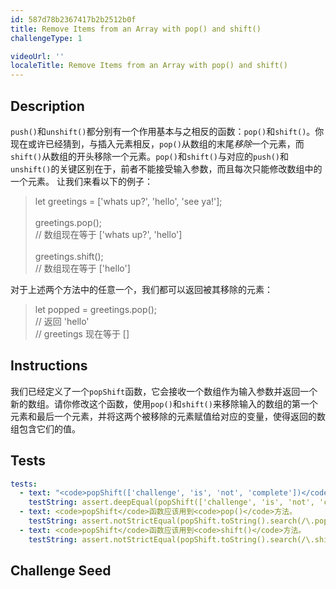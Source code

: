 ```yaml
---
id: 587d78b2367417b2b2512b0f
title: Remove Items from an Array with pop() and shift()
challengeType: 1

videoUrl: ''
localeTitle: Remove Items from an Array with pop() and shift()
---
```


## Description
<section id='description'>
<code>push()</code>和<code>unshift()</code>都分别有一个作用基本与之相反的函数：<code>pop()</code>和<code>shift()</code>。你现在或许已经猜到，与插入元素相反，<code>pop()</code>从数组的末尾<em>移除</em>一个元素，而<code>shift()</code>从数组的开头移除一个元素。<code>pop()</code>和<code>shift()</code>与对应的<code>push()</code>和<code>unshift()</code>的关键区别在于，前者不能接受输入参数，而且每次只能修改数组中的一个元素。
让我们来看以下的例子：
<blockquote>let greetings = ['whats up?', 'hello', 'see ya!'];<br><br>greetings.pop();<br>// 数组现在等于 ['whats up?', 'hello']<br><br>greetings.shift();<br>// 数组现在等于 ['hello']</blockquote>
对于上述两个方法中的任意一个，我们都可以返回被其移除的元素：
<blockquote>let popped = greetings.pop();<br>// 返回 'hello'<br>// greetings 现在等于 []</blockquote>
</section>

## Instructions
<section id='instructions'>
我们已经定义了一个<code>popShift</code>函数，它会接收一个数组作为输入参数并返回一个新的数组。请你修改这个函数，使用<code>pop()</code>和<code>shift()</code>来移除输入的数组的第一个元素和最后一个元素，并将这两个被移除的元素赋值给对应的变量，使得返回的数组包含它们的值。
</section>

## Tests
<section id='tests'>

```yml
tests:
  - text: "<code>popShift(['challenge', 'is', 'not', 'complete'])</code>应该返回<code>['challenge', 'complete']</code>。"
    testString: assert.deepEqual(popShift(['challenge', 'is', 'not', 'complete']), ["challenge", "complete"], '<code>popShift(["challenge", "is", "not", "complete"])</code>应该返回<code>["challenge", "complete"]</code>。');
  - text: <code>popShift</code>函数应该用到<code>pop()</code>方法。
    testString: assert.notStrictEqual(popShift.toString().search(/\.pop\(/), -1, '<code>popShift</code>函数应该用到<code>pop()</code>方法。');
  - text: <code>popShift</code>函数应该用到<code>shift()</code>方法。
    testString: assert.notStrictEqual(popShift.toString().search(/\.shift\(/), -1, '<code>popShift</code>函数应该用到<code>shift()</code>方法。');

```

</section>

## Challenge Seed
<section id='challengeSeed'>















</section>

              